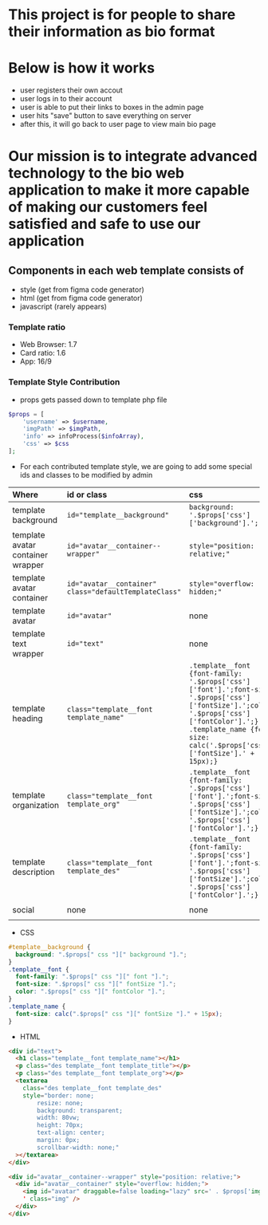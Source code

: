 # This project is for people to share their information as bio format

# Below is how it works

- user registers their own accout
- user logs in to their account
- user is able to put their links to boxes in the admin page
- user hits "save" button to save everything on server
- after this, it will go back to user page to view main bio page

# Our mission is to integrate advanced technology to the bio web application to make it more capable of making our customers feel satisfied and safe to use our application

## Components in each web template consists of

- style (get from figma code generator)
- html (get from figma code generator)
- javascript (rarely appears)

### Template ratio

- Web Browser: 1.7
- Card ratio: 1.6
- App: 16/9

### Template Style Contribution

- props gets passed down to template php file

```php
$props = [
    'username' => $username,
    'imgPath' => $imgPath,
    'info' => infoProcess($infoArray),
    'css' => $css
];
```

- For each contributed template style, we are going to add some special ids and classes to be modified by admin

| Where                             | id or class                                             | css                                                                                                                                                                                                                | php                                 |
| :-------------------------------- | :------------------------------------------------------ | :----------------------------------------------------------------------------------------------------------------------------------------------------------------------------------------------------------------- | :---------------------------------- |
| template background               | `id="template__background"`                             | `background: '.$props['css']['background'].';`                                                                                                                                                                     | none                                |
| template avatar container wrapper | `id="avatar__container--wrapper"`                       | `style="position: relative;" `                                                                                                                                                                                     | none                                |
| template avatar container         | `id="avatar__container"` `class="defaultTemplateClass"` | `style="overflow: hidden;" `                                                                                                                                                                                       | none                                |
| template avatar                   | `id="avatar"`                                           | none                                                                                                                                                                                                               | none                                |
| template text wrapper             | `id="text"`                                             | none                                                                                                                                                                                                               | none                                |
| template heading                  | `class="template__font template_name"`                  | `.template__font {font-family: '.$props['css']['font'].';font-size: '.$props['css']['fontSize'].';color: '.$props['css']['fontColor'].';} .template_name {font-size: calc('.$props['css']['fontSize'].' + 15px);}` | none                                |
| template organization             | `class="template__font template_org"`                   | `.template__font {font-family: '.$props['css']['font'].';font-size: '.$props['css']['fontSize'].';color: '.$props['css']['fontColor'].';}`                                                                         | none                                |
| template description              | `class="template__font template_des"`                   | `.template__font {font-family: '.$props['css']['font'].';font-size: '.$props['css']['fontSize'].';color: '.$props['css']['fontColor'].';}`                                                                         | none                                |
| social                            | none                                                    | none                                                                                                                                                                                                               | `socialMediaIcon($props)->render()` |

- CSS

```css
#template__background {
  background: ".$props[" css "][" background "].";
}
.template__font {
  font-family: ".$props[" css "][" font "].";
  font-size: ".$props[" css "][" fontSize "].";
  color: ".$props[" css "][" fontColor "].";
}
.template_name {
  font-size: calc(".$props[" css "][" fontSize "]." + 15px);
}
```

- HTML

```html
<div id="text">
  <h1 class="template__font template_name"></h1>
  <p class="des template__font template_title"></p>
  <p class="des template__font template_org"></p>
  <textarea
    class="des template__font template_des"
    style="border: none;
        resize: none;
        background: transparent;
        width: 80vw;
        height: 70px;
        text-align: center;
        margin: 0px;
        scrollbar-width: none;"
  ></textarea>
</div>
```

```html
<div id="avatar__container--wrapper" style="position: relative;">
  <div id="avatar__container" style="overflow: hidden;">
    <img id="avatar" draggable=false loading="lazy" src=' . $props['imgPath'] .
    ' class="img" />
  </div>
</div>
```
